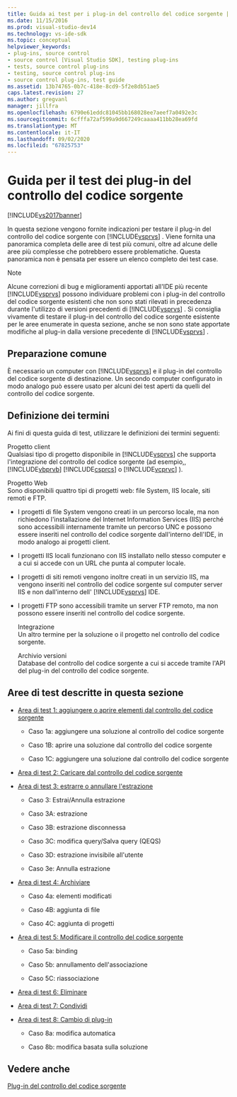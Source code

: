 ```yaml
---
title: Guida ai test per i plug-in del controllo del codice sorgente | Microsoft Docs
ms.date: 11/15/2016
ms.prod: visual-studio-dev14
ms.technology: vs-ide-sdk
ms.topic: conceptual
helpviewer_keywords:
- plug-ins, source control
- source control [Visual Studio SDK], testing plug-ins
- tests, source control plug-ins
- testing, source control plug-ins
- source control plug-ins, test guide
ms.assetid: 13b74765-0b7c-418e-8cd9-5f2e8db51ae5
caps.latest.revision: 27
ms.author: gregvanl
manager: jillfra
ms.openlocfilehash: 6790e61eddc81045bb168028ee7aeef7a0492e3c
ms.sourcegitcommit: 6cfffa72af599a9d667249caaaa411bb28ea69fd
ms.translationtype: MT
ms.contentlocale: it-IT
ms.lasthandoff: 09/02/2020
ms.locfileid: "67825753"
---
```

# <a name="test-guide-for-source-control-plug-ins"></a>Guida per il test dei plug-in del controllo del codice sorgente
[!INCLUDE[vs2017banner](../../includes/vs2017banner.md)]

In questa sezione vengono fornite indicazioni per testare il plug-in del controllo del codice sorgente con [!INCLUDE[vsprvs](../../includes/vsprvs-md.md)] . Viene fornita una panoramica completa delle aree di test più comuni, oltre ad alcune delle aree più complesse che potrebbero essere problematiche. Questa panoramica non è pensata per essere un elenco completo dei test case.  
  
> [!NOTE]
> Alcune correzioni di bug e miglioramenti apportati all'IDE più recente [!INCLUDE[vsprvs](../../includes/vsprvs-md.md)] possono individuare problemi con i plug-in del controllo del codice sorgente esistenti che non sono stati rilevati in precedenza durante l'utilizzo di versioni precedenti di [!INCLUDE[vsprvs](../../includes/vsprvs-md.md)] . Si consiglia vivamente di testare il plug-in del controllo del codice sorgente esistente per le aree enumerate in questa sezione, anche se non sono state apportate modifiche al plug-in dalla versione precedente di [!INCLUDE[vsprvs](../../includes/vsprvs-md.md)] .  
  
## <a name="common-preparation"></a>Preparazione comune  
 È necessario un computer con [!INCLUDE[vsprvs](../../includes/vsprvs-md.md)] e il plug-in del controllo del codice sorgente di destinazione. Un secondo computer configurato in modo analogo può essere usato per alcuni dei test aperti da quelli del controllo del codice sorgente.  
  
## <a name="definition-of-terms"></a>Definizione dei termini  
 Ai fini di questa guida di test, utilizzare le definizioni dei termini seguenti:  
  
 Progetto client  
 Qualsiasi tipo di progetto disponibile in [!INCLUDE[vsprvs](../../includes/vsprvs-md.md)] che supporta l'integrazione del controllo del codice sorgente (ad esempio,, [!INCLUDE[vbprvb](../../includes/vbprvb-md.md)] [!INCLUDE[csprcs](../../includes/csprcs-md.md)] o [!INCLUDE[vcprvc](../../includes/vcprvc-md.md)] ).  
  
 Progetto Web  
 Sono disponibili quattro tipi di progetti web: file System, IIS locale, siti remoti e FTP.  
  
- I progetti di file System vengono creati in un percorso locale, ma non richiedono l'installazione del Internet Information Services (IIS) perché sono accessibili internamente tramite un percorso UNC e possono essere inseriti nel controllo del codice sorgente dall'interno dell'IDE, in modo analogo ai progetti client.  
  
- I progetti IIS locali funzionano con IIS installato nello stesso computer e a cui si accede con un URL che punta al computer locale.  
  
- I progetti di siti remoti vengono inoltre creati in un servizio IIS, ma vengono inseriti nel controllo del codice sorgente sul computer server IIS e non dall'interno dell' [!INCLUDE[vsprvs](../../includes/vsprvs-md.md)] IDE.  
  
- I progetti FTP sono accessibili tramite un server FTP remoto, ma non possono essere inseriti nel controllo del codice sorgente.  
  
  Integrazione  
  Un altro termine per la soluzione o il progetto nel controllo del codice sorgente.  
  
  Archivio versioni  
  Database del controllo del codice sorgente a cui si accede tramite l'API del plug-in del controllo del codice sorgente.  
  
## <a name="test-areas-covered-in-this-section"></a>Aree di test descritte in questa sezione  
  
- [Area di test 1: aggiungere o aprire elementi dal controllo del codice sorgente](../../extensibility/internals/test-area-1-add-to-open-from-source-control.md)  
  
  - Caso 1a: aggiungere una soluzione al controllo del codice sorgente  

  - Caso 1B: aprire una soluzione dal controllo del codice sorgente  

  - Caso 1C: aggiungere una soluzione dal controllo del codice sorgente  

- [Area di test 2: Caricare dal controllo del codice sorgente](../../extensibility/internals/test-area-2-get-from-source-control.md)  
  
- [Area di test 3: estrarre o annullare l'estrazione](../../extensibility/internals/test-area-3-check-out-undo-checkout.md)  
  
  - Caso 3: Estrai/Annulla estrazione  

  - Caso 3A: estrazione  

  - Caso 3B: estrazione disconnessa  

  - Caso 3C: modifica query/Salva query (QEQS)  

  - Caso 3D: estrazione invisibile all'utente  

  - Caso 3e: Annulla estrazione  
  
- [Area di test 4: Archiviare](../../extensibility/internals/test-area-4-check-in.md)  
  
  - Caso 4a: elementi modificati  

  - Caso 4B: aggiunta di file  

  - Caso 4C: aggiunta di progetti  
  
- [Area di test 5: Modificare il controllo del codice sorgente](../../extensibility/internals/test-area-5-change-source-control.md)  
  
  - Caso 5a: binding  

  - Caso 5b: annullamento dell'associazione  

  - Caso 5C: riassociazione  

- [Area di test 6: Eliminare](../../extensibility/internals/test-area-6-delete.md)  

- [Area di test 7: Condividi](../../extensibility/internals/test-area-7-share.md)  

- [Area di test 8: Cambio di plug-in](../../extensibility/internals/test-area-8-plug-in-switching.md)  

  - Caso 8a: modifica automatica  

  - Caso 8b: modifica basata sulla soluzione  

## <a name="see-also"></a>Vedere anche  
 [Plug-in del controllo del codice sorgente](../../extensibility/source-control-plug-ins.md)
